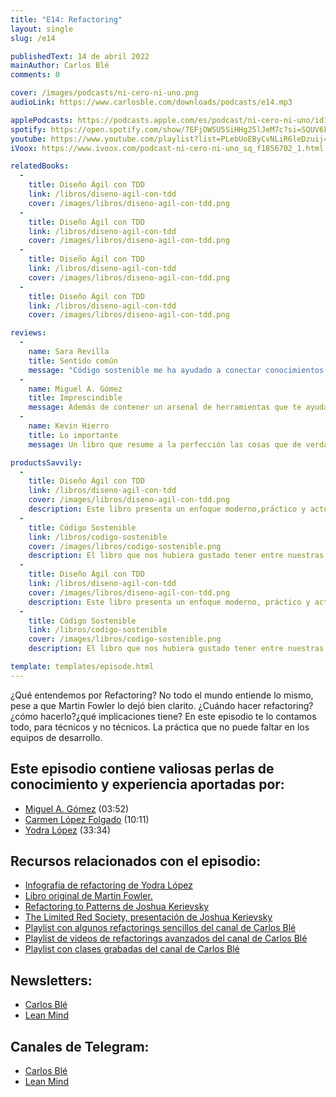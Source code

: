 ```yaml
---
title: "E14: Refactoring"
layout: single
slug: /e14

publishedText: 14 de abril 2022
mainAuthor: Carlos Blé
comments: 0

cover: /images/podcasts/ni-cero-ni-uno.png
audioLink: https://www.carlosble.com/downloads/podcasts/e14.mp3

applePodcasts: https://podcasts.apple.com/es/podcast/ni-cero-ni-uno/id1494641496
spotify: https://open.spotify.com/show/7EFjOWSU5SiHHg25lJeM7c?si=SQUV6kwuTl-dUN4t3QusqA&nd=1
youtube: https://www.youtube.com/playlist?list=PLebUoEByCvNLiR6leDzuij4C0PrjX-0Uq
iVoox: https://www.ivoox.com/podcast-ni-cero-ni-uno_sq_f1856702_1.html

relatedBooks:
  -
    title: Diseño Ágil con TDD
    link: /libros/diseno-agil-con-tdd
    cover: /images/libros/diseno-agil-con-tdd.png
  -
    title: Diseño Ágil con TDD
    link: /libros/diseno-agil-con-tdd
    cover: /images/libros/diseno-agil-con-tdd.png
  -
    title: Diseño Ágil con TDD
    link: /libros/diseno-agil-con-tdd
    cover: /images/libros/diseno-agil-con-tdd.png
  -
    title: Diseño Ágil con TDD
    link: /libros/diseno-agil-con-tdd
    cover: /images/libros/diseno-agil-con-tdd.png

reviews:
  -
    name: Sara Revilla
    title: Sentido común
    message: "Código sostenible me ha ayudado a conectar conocimientos que ni siquiera sabía que tenía. Carlos Blé explica y justifica los conceptos del código sostenible de tal manera que se convierten en sentido común."
  -
    name: Miguel A. Gómez
    title: Imprescindible
    message: Además de contener un arsenal de herramientas que te ayudaran a mejorar tu técnica como developer, es muy ameno. El mejor libro de programación en español que podrás encontrar.
  -
    name: Kevin Hierro
    title: Lo importante
    message: Un libro que resume a la perfección las cosas que de verdad aportan y se aplican en el día a día

productsSavvily:
  -
    title: Diseño Ágil con TDD
    link: /libros/diseno-agil-con-tdd
    cover: /images/libros/diseno-agil-con-tdd.png
    description: Este libro presenta un enfoque moderno,práctico y actualizado de TDD, con diferentes lenguajes de programación, apto para cualquier persona que desarrolle software.
  -
    title: Código Sostenible
    link: /libros/codigo-sostenible
    cover: /images/libros/codigo-sostenible.png
    description: El libro que nos hubiera gustado tener entre nuestras manos cuando estábamos aprendiendo a programar.
  -
    title: Diseño Ágil con TDD
    link: /libros/diseno-agil-con-tdd
    cover: /images/libros/diseno-agil-con-tdd.png
    description: Este libro presenta un enfoque moderno, práctico y actualizado de TDD, con diferentes lenguajes de programación, apto para cualquier persona que desarrolle software.
  -
    title: Código Sostenible
    link: /libros/codigo-sostenible
    cover: /images/libros/codigo-sostenible.png
    description: El libro que nos hubiera gustado tener entre nuestras manos cuando estábamos aprendiendo a programar.

template: templates/episode.html
---
```


¿Qué entendemos por Refactoring? No todo el mundo entiende lo mismo, pese a que Martin Fowler lo dejó bien clarito. ¿Cuándo hacer refactoring?¿cómo hacerlo?¿qué implicaciones tiene? En este episodio te lo contamos todo, para técnicos y no técnicos. La práctica que no puede faltar en los equipos de desarrollo.

## Este episodio contiene valiosas perlas de conocimiento y experiencia aportadas por:

* [Miguel A. Gómez](https://softwarecrafters.io/) (03:52)
* [Carmen López Folgado](https://www.linkedin.com/in/carmenlopezfolgado/) (10:11)
* [Yodra López](https://yodralopez.dev/) (33:34)

## Recursos relacionados con el episodio:

* [Infografía de refactoring de Yodra López](https://yodralopez.dev/refactoring-cheatsheet.pdf)
* [Libro original de Martin Fowler.](https://martinfowler.com/books/refactoring.html)
* [Refactoring to Patterns de Joshua Kerievsky](https://martinfowler.com/books/r2p.html)
* [The Limited Red Society, presentación de Joshua Kerievsky](https://www.infoq.com/presentations/The-Limited-Red-Society/)
* [Playlist con algunos refactorings sencillos del canal de Carlos Blé](https://www.youtube.com/playlist?list=PLiM1poinndeOGRx5BxAR7x1kqjzy-_pzd)
* [Playlist de videos de refactorings avanzados del canal de Carlos Blé](https://www.youtube.com/playlist?list=PLiM1poinndeOYDYU-jzKTJflpfGJxqqYA)
* [Playlist con clases grabadas del canal de Carlos Blé](https://www.youtube.com/playlist?list=PLiM1poinndeMSR6ATToTWPWLmFqg50-Vb)

## Newsletters:

* [Carlos Blé](https://www.subscribepage.com/v3z8u6)
* [Lean Mind](https://www.subscribepage.com/p3v4h5)

## Canales de Telegram:

* [Carlos Blé](https://t.me/carlosble)
* [Lean Mind](https://t.me/leanmind)